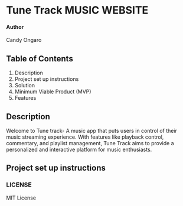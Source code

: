 # Tune Track MUSIC WEBSITE
#### Author
Candy Ongaro

## Table of Contents
1. Description
2. Project set up instructions
3. Solution
4. Minimum Viable Product (MVP)
5. Features


## Description
Welcome to Tune track- A music app that puts users in control of their music streaming experience. With features like playback control, commentary, and playlist management, Tune Track aims to provide a personalized and interactive platform for music enthusiasts.

## Project set up instructions




### LICENSE

MIT License
